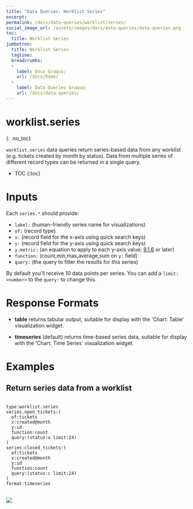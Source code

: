 ```yaml
---
title: "Data Queries: Worklist Series"
excerpt: 
permalink: /docs/data-queries/worklist/series/
social_image_url: /assets/images/docs/data-queries/data-queries.png
toc:
  title: Worklist Series
jumbotron:
  title: Worklist Series
  tagline: 
  breadcrumbs:
  -
    label: Docs &raquo;
    url: /docs/home/
  -
    label: Data Queries &raquo;
    url: /docs/data-queries/
---
```


# worklist.series
{: .no_toc}

`worklist.series` data queries return series-based data from any worklist (e.g. tickets created by month by status). Data from multiple series of different record types can be returned in a single query.

* TOC
{:toc}

# Inputs

Each `series.*` should provide:
* `label:` (human-friendly series name for visualizations)
* `of:` (record type)
* `x:` (record field for the x-axis using quick search keys)
* `y:` (record field for the y-axis using quick search keys)
* `y.metric:` (an equation to apply to each y-axis value; [9.1.6](/releases/9.1.6/) or later)
* `function:` (count,min,max,average,sum on `y:` field)
* `query:` (the query to filter the results for this series)

By default you'll receive 10 data points per series. You can add a `limit:<number>` to the `query:` to change this.

# Response Formats

* **table** returns tabular output, suitable for display with the 'Chart: Table' visualization widget.

* **timeseries** (default) returns time-based series data, suitable for display with the 'Chart: Time Series' visualization widget.

# Examples

## Return series data from a worklist

<pre>
<code class="language-text">
type:worklist.series 
series.open_tickets:(
  of:tickets 
  x:created@month 
  y:id 
  function:count 
  query:(status:o limit:24)
) 
series.closed_tickets:(
  of:tickets 
  x:created@month 
  y:id 
  function:count 
  query:(status:c limit:24)
)
format:timeseries
</code>
</pre>

<div class="cerb-screenshot">
<img src="/assets/images/docs/data-queries/data-queries-worklist-timeseries-created.png" class="screenshot">
</div>
